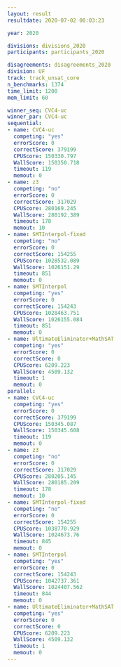 ```yaml
---
layout: result
resultdate: 2020-07-02 00:03:23

year: 2020

divisions: divisions_2020
participants: participants_2020

disagreements: disagreements_2020
division: UF
track: track_unsat_core
n_benchmarks: 1374
time_limit: 1200
mem_limit: 60

winner_seq: CVC4-uc
winner_par: CVC4-uc
sequential:
- name: CVC4-uc
  competing: "yes"
  errorScore: 0
  correctScore: 379199
  CPUScore: 150330.797
  WallScore: 150350.718
  timeout: 119
  memout: 0
- name: z3
  competing: "no"
  errorScore: 0
  correctScore: 317029
  CPUScore: 280169.245
  WallScore: 280192.389
  timeout: 178
  memout: 10
- name: SMTInterpol-fixed
  competing: "no"
  errorScore: 0
  correctScore: 154255
  CPUScore: 1028532.089
  WallScore: 1026151.29
  timeout: 851
  memout: 0
- name: SMTInterpol
  competing: "yes"
  errorScore: 0
  correctScore: 154243
  CPUScore: 1028463.751
  WallScore: 1026155.084
  timeout: 851
  memout: 0
- name: UltimateEliminator+MathSAT
  competing: "yes"
  errorScore: 0
  correctScore: 0
  CPUScore: 6209.223
  WallScore: 4509.132
  timeout: 1
  memout: 0
parallel:
- name: CVC4-uc
  competing: "yes"
  errorScore: 0
  correctScore: 379199
  CPUScore: 150345.087
  WallScore: 150345.608
  timeout: 119
  memout: 0
- name: z3
  competing: "no"
  errorScore: 0
  correctScore: 317029
  CPUScore: 280205.145
  WallScore: 280185.209
  timeout: 178
  memout: 10
- name: SMTInterpol-fixed
  competing: "no"
  errorScore: 0
  correctScore: 154255
  CPUScore: 1038770.929
  WallScore: 1024673.76
  timeout: 845
  memout: 0
- name: SMTInterpol
  competing: "yes"
  errorScore: 0
  correctScore: 154243
  CPUScore: 1042737.361
  WallScore: 1024407.562
  timeout: 844
  memout: 0
- name: UltimateEliminator+MathSAT
  competing: "yes"
  errorScore: 0
  correctScore: 0
  CPUScore: 6209.223
  WallScore: 4509.132
  timeout: 1
  memout: 0
---
```

